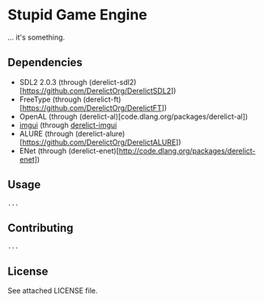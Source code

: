 Stupid Game Engine
=================================
... it's something.

Dependencies
-------------
 * SDL2 2.0.3 (through (derelict-sdl2)[https://github.com/DerelictOrg/DerelictSDL2])
 * FreeType (through (derelict-ft)[https://github.com/DerelictOrg/DerelictFT])
 * OpenAL (through (derelict-al)[code.dlang.org/packages/derelict-al])
 * [imgui](https://github.com/ocornut/imgui) (through [derelict-imgui](https://github.com/Extrawurst/DerelictImgui)
 * ALURE (through (derelict-alure)[https://github.com/DerelictOrg/DerelictALURE])
 * ENet (through (derelict-enet)[http://code.dlang.org/packages/derelict-enet])

Usage
------------

	...


Contributing
------------
	
	...

License
------------
See attached LICENSE file.

